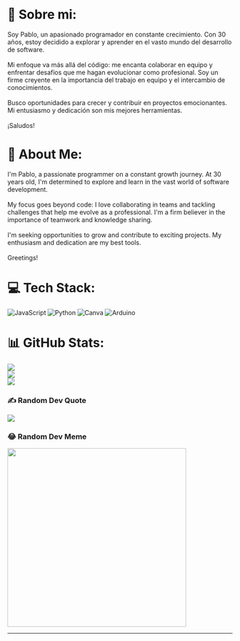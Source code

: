 # 💫 Sobre mi:
Soy Pablo, un apasionado programador en constante crecimiento. Con 30 años, estoy decidido a explorar y aprender en el vasto mundo del desarrollo de software.<br><br>Mi enfoque va más allá del código: me encanta colaborar en equipo y enfrentar desafíos que me hagan evolucionar como profesional. Soy un firme creyente en la importancia del trabajo en equipo y el intercambio de conocimientos.<br><br>Busco oportunidades para crecer y contribuir en proyectos emocionantes. Mi entusiasmo y dedicación son mis mejores herramientas.<br><br>¡Saludos!

# 💫 About Me:
I'm Pablo, a passionate programmer on a constant growth journey. At 30 years old, I'm determined to explore and learn in the vast world of software development.<br><br>My focus goes beyond code: I love collaborating in teams and tackling challenges that help me evolve as a professional. I'm a firm believer in the importance of teamwork and knowledge sharing.<br><br>I'm seeking opportunities to grow and contribute to exciting projects. My enthusiasm and dedication are my best tools.<br><br>Greetings!

# 💻 Tech Stack:
![JavaScript](https://img.shields.io/badge/javascript-%23323330.svg?style=plastic&logo=javascript&logoColor=%23F7DF1E) ![Python](https://img.shields.io/badge/python-3670A0?style=plastic&logo=python&logoColor=ffdd54) ![Canva](https://img.shields.io/badge/Canva-%2300C4CC.svg?style=plastic&logo=Canva&logoColor=white) ![Arduino](https://img.shields.io/badge/-Arduino-00979D?style=plastic&logo=Arduino&logoColor=white)
# 📊 GitHub Stats:
![](https://github-readme-stats.vercel.app/api?username=PabloMacieyko&theme=shades-of-purple&hide_border=false&include_all_commits=false&count_private=false)<br/>
![](https://github-readme-streak-stats.herokuapp.com/?user=PabloMacieyko&theme=shades-of-purple&hide_border=false)<br/>
![](https://github-readme-stats.vercel.app/api/top-langs/?username=PabloMacieyko&theme=shades-of-purple&hide_border=false&include_all_commits=false&count_private=false&layout=compact)

### ✍️ Random Dev Quote
![](https://quotes-github-readme.vercel.app/api?type=horizontal&theme=tokyonight)

### 😂 Random Dev Meme
<img src='https://randommeme-five.vercel.app/' style="height: 400px;"/>

---
